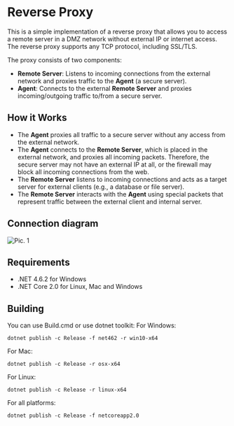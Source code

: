 # Reverse Proxy

This is a simple implementation of a reverse proxy that allows you to access a remote server in a DMZ network without external IP or internet access. The reverse proxy supports any TCP protocol, including SSL/TLS.

The proxy consists of two components:
- **Remote Server**: Listens to incoming connections from the external network and proxies traffic to the **Agent** (a secure server).
- **Agent**: Connects to the external **Remote Server** and proxies incoming/outgoing traffic to/from a secure server.

## How it Works
- The **Agent** proxies all traffic to a secure server without any access from the external network.
- The **Agent** connects to the **Remote Server**, which is placed in the external network, and proxies all incoming packets. Therefore, the secure server may not have an external IP at all, or the firewall may block all incoming connections from the web.
- The **Remote Server** listens to incoming connections and acts as a target server for external clients (e.g., a database or file server).
- The **Remote Server** interacts with the **Agent** using special packets that represent traffic between the external client and internal server.

## Connection diagram

![Pic. 1](https://user-images.githubusercontent.com/1194059/47950632-9395c080-df76-11e8-8aaa-eb9997315ba2.png)

## Requirements
- .NET 4.6.2 for Windows
- .NET Core 2.0 for Linux, Mac and Windows

## Building
You can use Build.cmd or use dotnet toolkit:
For Windows:

```dotnet publish -c Release -f net462 -r win10-x64```

For Mac:

```dotnet publish -c Release -r osx-x64```

For Linux:

```dotnet publish -c Release -r linux-x64```

For all platforms:

```dotnet publish -c Release -f netcoreapp2.0```
